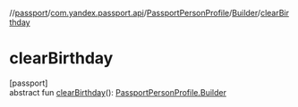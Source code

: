 //[passport](../../../../index.md)/[com.yandex.passport.api](../../index.md)/[PassportPersonProfile](../index.md)/[Builder](index.md)/[clearBirthday](clear-birthday.md)

# clearBirthday

[passport]\
abstract fun [clearBirthday](clear-birthday.md)(): [PassportPersonProfile.Builder](index.md)
